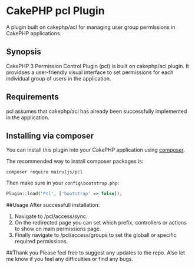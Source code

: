 # CakePHP pcl Plugin
A plugin built on cakephp/acl for managing user group permissions in CakePHP applications.

## Synopsis
CakePHP 3 Permission Control Plugin (pcl) is built on cakephp/acl plugin. It providses a user-friendly visual interface to set permissions for each individual group of users in the application.

## Requirements
pcl assumes that cakephp/acl has already been successfully implemented in the application.

## Installing via composer
You can install this plugin into your CakePHP application using [composer](http://getcomposer.org).

The recommended way to install composer packages is:

```
composer require mainuljs/pcl
```

Then make sure in your `config\bootstrap.php`:
```php
Plugin::load('Pcl', ['bootstrap' => false]);
```

##Usage
After successfull installation:
1. Navigate to /pcl/access/sync.
2. On the redirected page you can set which prefix, controllers or actions to show on main permissions page.
3. Finally navigate to /pcl/access/groups to set the globall or specific required permissions.


##Thank you
Please feel free to suggest any updates to the repo. Also let me know if you feel any difficulties or find any bugs.
